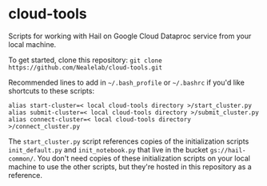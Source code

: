 # cloud-tools
Scripts for working with Hail on Google Cloud Dataproc service from your local machine.

To get started, clone this repository:
`git clone https://github.com/Nealelab/cloud-tools.git`

Recommended lines to add in `~/.bash_profile` or `~/.bashrc` if you'd like shortcuts to these scripts:
```
alias start-cluster=< local cloud-tools directory >/start_cluster.py
alias submit-cluster=< local cloud-tools directory >/submit_cluster.py
alias connect-cluster=< local cloud-tools directory >/connect_cluster.py
```
The `start_cluster.py` script references copies of the initialization scripts `init_default.py` and `init_notebook.py` that live in the bucket `gs://hail-common/`. You don't need copies of these initialization scripts on your local machine to use the other scripts, but they're hosted in this repository as a reference.
